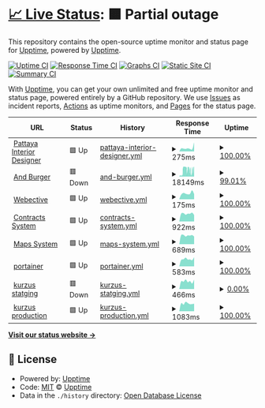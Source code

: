 # [📈 Live Status](https://demo.upptime.js.org): <!--live status--> **🟧 Partial outage**

This repository contains the open-source uptime monitor and status page for [Upptime](https://upptime.js.org), powered by [Upptime](https://github.com/upptime/upptime).

[![Uptime CI](https://github.com/gnossis93/UPTIME-WEBECTIVE/workflows/Uptime%20CI/badge.svg)](https://github.com/gnossis93/UPTIME-WEBECTIVE/actions?query=workflow%3A%22Uptime+CI%22)
[![Response Time CI](https://github.com/gnossis93/UPTIME-WEBECTIVE/workflows/Response%20Time%20CI/badge.svg)](https://github.com/gnossis93/UPTIME-WEBECTIVE/actions?query=workflow%3A%22Response+Time+CI%22)
[![Graphs CI](https://github.com/gnossis93/UPTIME-WEBECTIVE/workflows/Graphs%20CI/badge.svg)](https://github.com/gnossis93/UPTIME-WEBECTIVE/actions?query=workflow%3A%22Graphs+CI%22)
[![Static Site CI](https://github.com/gnossis93/UPTIME-WEBECTIVE/workflows/Static%20Site%20CI/badge.svg)](https://github.com/gnossis93/UPTIME-WEBECTIVE/actions?query=workflow%3A%22Static+Site+CI%22)
[![Summary CI](https://github.com/gnossis93/UPTIME-WEBECTIVE/workflows/Summary%20CI/badge.svg)](https://github.com/gnossis93/UPTIME-WEBECTIVE/actions?query=workflow%3A%22Summary+CI%22)

With [Upptime](https://upptime.js.org), you can get your own unlimited and free uptime monitor and status page, powered entirely by a GitHub repository. We use [Issues](https://github.com/upptime/upptime/issues) as incident reports, [Actions](https://github.com/gnossis93/UPTIME-WEBECTIVE/actions) as uptime monitors, and [Pages](https://demo.upptime.js.org) for the status page.

<!--start: status pages-->
<!-- This summary is generated by Upptime (https://github.com/upptime/upptime) -->
<!-- Do not edit this manually, your changes will be overwritten -->
<!-- prettier-ignore -->
| URL | Status | History | Response Time | Uptime |
| --- | ------ | ------- | ------------- | ------ |
| <img alt="" src="https://icons.duckduckgo.com/ip3/www.pattayainteriordesigner.com.ico" height="13"> [Pattaya Interior Designer](https://www.pattayainteriordesigner.com/) | 🟩 Up | [pattaya-interior-designer.yml](https://github.com/gnosis93/UPTIME-WEBECTIVE/commits/HEAD/history/pattaya-interior-designer.yml) | <details><summary><img alt="Response time graph" src="./graphs/pattaya-interior-designer/response-time-week.png" height="20"> 275ms</summary><br><a href="https://gnosis93.github.io/UPTIME-WEBECTIVE/history/pattaya-interior-designer"><img alt="Response time 216" src="https://img.shields.io/endpoint?url=https%3A%2F%2Fraw.githubusercontent.com%2Fgnosis93%2FUPTIME-WEBECTIVE%2FHEAD%2Fapi%2Fpattaya-interior-designer%2Fresponse-time.json"></a><br><a href="https://gnosis93.github.io/UPTIME-WEBECTIVE/history/pattaya-interior-designer"><img alt="24-hour response time 707" src="https://img.shields.io/endpoint?url=https%3A%2F%2Fraw.githubusercontent.com%2Fgnosis93%2FUPTIME-WEBECTIVE%2FHEAD%2Fapi%2Fpattaya-interior-designer%2Fresponse-time-day.json"></a><br><a href="https://gnosis93.github.io/UPTIME-WEBECTIVE/history/pattaya-interior-designer"><img alt="7-day response time 275" src="https://img.shields.io/endpoint?url=https%3A%2F%2Fraw.githubusercontent.com%2Fgnosis93%2FUPTIME-WEBECTIVE%2FHEAD%2Fapi%2Fpattaya-interior-designer%2Fresponse-time-week.json"></a><br><a href="https://gnosis93.github.io/UPTIME-WEBECTIVE/history/pattaya-interior-designer"><img alt="30-day response time 274" src="https://img.shields.io/endpoint?url=https%3A%2F%2Fraw.githubusercontent.com%2Fgnosis93%2FUPTIME-WEBECTIVE%2FHEAD%2Fapi%2Fpattaya-interior-designer%2Fresponse-time-month.json"></a><br><a href="https://gnosis93.github.io/UPTIME-WEBECTIVE/history/pattaya-interior-designer"><img alt="1-year response time 216" src="https://img.shields.io/endpoint?url=https%3A%2F%2Fraw.githubusercontent.com%2Fgnosis93%2FUPTIME-WEBECTIVE%2FHEAD%2Fapi%2Fpattaya-interior-designer%2Fresponse-time-year.json"></a></details> | <details><summary><a href="https://gnosis93.github.io/UPTIME-WEBECTIVE/history/pattaya-interior-designer">100.00%</a></summary><a href="https://gnosis93.github.io/UPTIME-WEBECTIVE/history/pattaya-interior-designer"><img alt="All-time uptime 100.00%" src="https://img.shields.io/endpoint?url=https%3A%2F%2Fraw.githubusercontent.com%2Fgnosis93%2FUPTIME-WEBECTIVE%2FHEAD%2Fapi%2Fpattaya-interior-designer%2Fuptime.json"></a><br><a href="https://gnosis93.github.io/UPTIME-WEBECTIVE/history/pattaya-interior-designer"><img alt="24-hour uptime 100.00%" src="https://img.shields.io/endpoint?url=https%3A%2F%2Fraw.githubusercontent.com%2Fgnosis93%2FUPTIME-WEBECTIVE%2FHEAD%2Fapi%2Fpattaya-interior-designer%2Fuptime-day.json"></a><br><a href="https://gnosis93.github.io/UPTIME-WEBECTIVE/history/pattaya-interior-designer"><img alt="7-day uptime 100.00%" src="https://img.shields.io/endpoint?url=https%3A%2F%2Fraw.githubusercontent.com%2Fgnosis93%2FUPTIME-WEBECTIVE%2FHEAD%2Fapi%2Fpattaya-interior-designer%2Fuptime-week.json"></a><br><a href="https://gnosis93.github.io/UPTIME-WEBECTIVE/history/pattaya-interior-designer"><img alt="30-day uptime 100.00%" src="https://img.shields.io/endpoint?url=https%3A%2F%2Fraw.githubusercontent.com%2Fgnosis93%2FUPTIME-WEBECTIVE%2FHEAD%2Fapi%2Fpattaya-interior-designer%2Fuptime-month.json"></a><br><a href="https://gnosis93.github.io/UPTIME-WEBECTIVE/history/pattaya-interior-designer"><img alt="1-year uptime 100.00%" src="https://img.shields.io/endpoint?url=https%3A%2F%2Fraw.githubusercontent.com%2Fgnosis93%2FUPTIME-WEBECTIVE%2FHEAD%2Fapi%2Fpattaya-interior-designer%2Fuptime-year.json"></a></details>
| <img alt="" src="https://icons.duckduckgo.com/ip3/andburger.in.th.ico" height="13"> [And Burger](https://andburger.in.th/) | 🟥 Down | [and-burger.yml](https://github.com/gnosis93/UPTIME-WEBECTIVE/commits/HEAD/history/and-burger.yml) | <details><summary><img alt="Response time graph" src="./graphs/and-burger/response-time-week.png" height="20"> 18149ms</summary><br><a href="https://gnosis93.github.io/UPTIME-WEBECTIVE/history/and-burger"><img alt="Response time 3672" src="https://img.shields.io/endpoint?url=https%3A%2F%2Fraw.githubusercontent.com%2Fgnosis93%2FUPTIME-WEBECTIVE%2FHEAD%2Fapi%2Fand-burger%2Fresponse-time.json"></a><br><a href="https://gnosis93.github.io/UPTIME-WEBECTIVE/history/and-burger"><img alt="24-hour response time 18255" src="https://img.shields.io/endpoint?url=https%3A%2F%2Fraw.githubusercontent.com%2Fgnosis93%2FUPTIME-WEBECTIVE%2FHEAD%2Fapi%2Fand-burger%2Fresponse-time-day.json"></a><br><a href="https://gnosis93.github.io/UPTIME-WEBECTIVE/history/and-burger"><img alt="7-day response time 18149" src="https://img.shields.io/endpoint?url=https%3A%2F%2Fraw.githubusercontent.com%2Fgnosis93%2FUPTIME-WEBECTIVE%2FHEAD%2Fapi%2Fand-burger%2Fresponse-time-week.json"></a><br><a href="https://gnosis93.github.io/UPTIME-WEBECTIVE/history/and-burger"><img alt="30-day response time 11011" src="https://img.shields.io/endpoint?url=https%3A%2F%2Fraw.githubusercontent.com%2Fgnosis93%2FUPTIME-WEBECTIVE%2FHEAD%2Fapi%2Fand-burger%2Fresponse-time-month.json"></a><br><a href="https://gnosis93.github.io/UPTIME-WEBECTIVE/history/and-burger"><img alt="1-year response time 4405" src="https://img.shields.io/endpoint?url=https%3A%2F%2Fraw.githubusercontent.com%2Fgnosis93%2FUPTIME-WEBECTIVE%2FHEAD%2Fapi%2Fand-burger%2Fresponse-time-year.json"></a></details> | <details><summary><a href="https://gnosis93.github.io/UPTIME-WEBECTIVE/history/and-burger">99.01%</a></summary><a href="https://gnosis93.github.io/UPTIME-WEBECTIVE/history/and-burger"><img alt="All-time uptime 91.82%" src="https://img.shields.io/endpoint?url=https%3A%2F%2Fraw.githubusercontent.com%2Fgnosis93%2FUPTIME-WEBECTIVE%2FHEAD%2Fapi%2Fand-burger%2Fuptime.json"></a><br><a href="https://gnosis93.github.io/UPTIME-WEBECTIVE/history/and-burger"><img alt="24-hour uptime 96.76%" src="https://img.shields.io/endpoint?url=https%3A%2F%2Fraw.githubusercontent.com%2Fgnosis93%2FUPTIME-WEBECTIVE%2FHEAD%2Fapi%2Fand-burger%2Fuptime-day.json"></a><br><a href="https://gnosis93.github.io/UPTIME-WEBECTIVE/history/and-burger"><img alt="7-day uptime 99.01%" src="https://img.shields.io/endpoint?url=https%3A%2F%2Fraw.githubusercontent.com%2Fgnosis93%2FUPTIME-WEBECTIVE%2FHEAD%2Fapi%2Fand-burger%2Fuptime-week.json"></a><br><a href="https://gnosis93.github.io/UPTIME-WEBECTIVE/history/and-burger"><img alt="30-day uptime 99.71%" src="https://img.shields.io/endpoint?url=https%3A%2F%2Fraw.githubusercontent.com%2Fgnosis93%2FUPTIME-WEBECTIVE%2FHEAD%2Fapi%2Fand-burger%2Fuptime-month.json"></a><br><a href="https://gnosis93.github.io/UPTIME-WEBECTIVE/history/and-burger"><img alt="1-year uptime 99.80%" src="https://img.shields.io/endpoint?url=https%3A%2F%2Fraw.githubusercontent.com%2Fgnosis93%2FUPTIME-WEBECTIVE%2FHEAD%2Fapi%2Fand-burger%2Fuptime-year.json"></a></details>
| <img alt="" src="https://icons.duckduckgo.com/ip3/webective.com.ico" height="13"> [Webective](https://webective.com/) | 🟩 Up | [webective.yml](https://github.com/gnosis93/UPTIME-WEBECTIVE/commits/HEAD/history/webective.yml) | <details><summary><img alt="Response time graph" src="./graphs/webective/response-time-week.png" height="20"> 175ms</summary><br><a href="https://gnosis93.github.io/UPTIME-WEBECTIVE/history/webective"><img alt="Response time 173" src="https://img.shields.io/endpoint?url=https%3A%2F%2Fraw.githubusercontent.com%2Fgnosis93%2FUPTIME-WEBECTIVE%2FHEAD%2Fapi%2Fwebective%2Fresponse-time.json"></a><br><a href="https://gnosis93.github.io/UPTIME-WEBECTIVE/history/webective"><img alt="24-hour response time 154" src="https://img.shields.io/endpoint?url=https%3A%2F%2Fraw.githubusercontent.com%2Fgnosis93%2FUPTIME-WEBECTIVE%2FHEAD%2Fapi%2Fwebective%2Fresponse-time-day.json"></a><br><a href="https://gnosis93.github.io/UPTIME-WEBECTIVE/history/webective"><img alt="7-day response time 175" src="https://img.shields.io/endpoint?url=https%3A%2F%2Fraw.githubusercontent.com%2Fgnosis93%2FUPTIME-WEBECTIVE%2FHEAD%2Fapi%2Fwebective%2Fresponse-time-week.json"></a><br><a href="https://gnosis93.github.io/UPTIME-WEBECTIVE/history/webective"><img alt="30-day response time 174" src="https://img.shields.io/endpoint?url=https%3A%2F%2Fraw.githubusercontent.com%2Fgnosis93%2FUPTIME-WEBECTIVE%2FHEAD%2Fapi%2Fwebective%2Fresponse-time-month.json"></a><br><a href="https://gnosis93.github.io/UPTIME-WEBECTIVE/history/webective"><img alt="1-year response time 175" src="https://img.shields.io/endpoint?url=https%3A%2F%2Fraw.githubusercontent.com%2Fgnosis93%2FUPTIME-WEBECTIVE%2FHEAD%2Fapi%2Fwebective%2Fresponse-time-year.json"></a></details> | <details><summary><a href="https://gnosis93.github.io/UPTIME-WEBECTIVE/history/webective">100.00%</a></summary><a href="https://gnosis93.github.io/UPTIME-WEBECTIVE/history/webective"><img alt="All-time uptime 99.99%" src="https://img.shields.io/endpoint?url=https%3A%2F%2Fraw.githubusercontent.com%2Fgnosis93%2FUPTIME-WEBECTIVE%2FHEAD%2Fapi%2Fwebective%2Fuptime.json"></a><br><a href="https://gnosis93.github.io/UPTIME-WEBECTIVE/history/webective"><img alt="24-hour uptime 100.00%" src="https://img.shields.io/endpoint?url=https%3A%2F%2Fraw.githubusercontent.com%2Fgnosis93%2FUPTIME-WEBECTIVE%2FHEAD%2Fapi%2Fwebective%2Fuptime-day.json"></a><br><a href="https://gnosis93.github.io/UPTIME-WEBECTIVE/history/webective"><img alt="7-day uptime 100.00%" src="https://img.shields.io/endpoint?url=https%3A%2F%2Fraw.githubusercontent.com%2Fgnosis93%2FUPTIME-WEBECTIVE%2FHEAD%2Fapi%2Fwebective%2Fuptime-week.json"></a><br><a href="https://gnosis93.github.io/UPTIME-WEBECTIVE/history/webective"><img alt="30-day uptime 100.00%" src="https://img.shields.io/endpoint?url=https%3A%2F%2Fraw.githubusercontent.com%2Fgnosis93%2FUPTIME-WEBECTIVE%2FHEAD%2Fapi%2Fwebective%2Fuptime-month.json"></a><br><a href="https://gnosis93.github.io/UPTIME-WEBECTIVE/history/webective"><img alt="1-year uptime 100.00%" src="https://img.shields.io/endpoint?url=https%3A%2F%2Fraw.githubusercontent.com%2Fgnosis93%2FUPTIME-WEBECTIVE%2FHEAD%2Fapi%2Fwebective%2Fuptime-year.json"></a></details>
| <img alt="" src="https://icons.duckduckgo.com/ip3/contracts.pattayainteriordesigner.com.ico" height="13"> [Contracts System](https://contracts.pattayainteriordesigner.com/) | 🟩 Up | [contracts-system.yml](https://github.com/gnosis93/UPTIME-WEBECTIVE/commits/HEAD/history/contracts-system.yml) | <details><summary><img alt="Response time graph" src="./graphs/contracts-system/response-time-week.png" height="20"> 922ms</summary><br><a href="https://gnosis93.github.io/UPTIME-WEBECTIVE/history/contracts-system"><img alt="Response time 966" src="https://img.shields.io/endpoint?url=https%3A%2F%2Fraw.githubusercontent.com%2Fgnosis93%2FUPTIME-WEBECTIVE%2FHEAD%2Fapi%2Fcontracts-system%2Fresponse-time.json"></a><br><a href="https://gnosis93.github.io/UPTIME-WEBECTIVE/history/contracts-system"><img alt="24-hour response time 771" src="https://img.shields.io/endpoint?url=https%3A%2F%2Fraw.githubusercontent.com%2Fgnosis93%2FUPTIME-WEBECTIVE%2FHEAD%2Fapi%2Fcontracts-system%2Fresponse-time-day.json"></a><br><a href="https://gnosis93.github.io/UPTIME-WEBECTIVE/history/contracts-system"><img alt="7-day response time 922" src="https://img.shields.io/endpoint?url=https%3A%2F%2Fraw.githubusercontent.com%2Fgnosis93%2FUPTIME-WEBECTIVE%2FHEAD%2Fapi%2Fcontracts-system%2Fresponse-time-week.json"></a><br><a href="https://gnosis93.github.io/UPTIME-WEBECTIVE/history/contracts-system"><img alt="30-day response time 953" src="https://img.shields.io/endpoint?url=https%3A%2F%2Fraw.githubusercontent.com%2Fgnosis93%2FUPTIME-WEBECTIVE%2FHEAD%2Fapi%2Fcontracts-system%2Fresponse-time-month.json"></a><br><a href="https://gnosis93.github.io/UPTIME-WEBECTIVE/history/contracts-system"><img alt="1-year response time 966" src="https://img.shields.io/endpoint?url=https%3A%2F%2Fraw.githubusercontent.com%2Fgnosis93%2FUPTIME-WEBECTIVE%2FHEAD%2Fapi%2Fcontracts-system%2Fresponse-time-year.json"></a></details> | <details><summary><a href="https://gnosis93.github.io/UPTIME-WEBECTIVE/history/contracts-system">100.00%</a></summary><a href="https://gnosis93.github.io/UPTIME-WEBECTIVE/history/contracts-system"><img alt="All-time uptime 100.00%" src="https://img.shields.io/endpoint?url=https%3A%2F%2Fraw.githubusercontent.com%2Fgnosis93%2FUPTIME-WEBECTIVE%2FHEAD%2Fapi%2Fcontracts-system%2Fuptime.json"></a><br><a href="https://gnosis93.github.io/UPTIME-WEBECTIVE/history/contracts-system"><img alt="24-hour uptime 100.00%" src="https://img.shields.io/endpoint?url=https%3A%2F%2Fraw.githubusercontent.com%2Fgnosis93%2FUPTIME-WEBECTIVE%2FHEAD%2Fapi%2Fcontracts-system%2Fuptime-day.json"></a><br><a href="https://gnosis93.github.io/UPTIME-WEBECTIVE/history/contracts-system"><img alt="7-day uptime 100.00%" src="https://img.shields.io/endpoint?url=https%3A%2F%2Fraw.githubusercontent.com%2Fgnosis93%2FUPTIME-WEBECTIVE%2FHEAD%2Fapi%2Fcontracts-system%2Fuptime-week.json"></a><br><a href="https://gnosis93.github.io/UPTIME-WEBECTIVE/history/contracts-system"><img alt="30-day uptime 100.00%" src="https://img.shields.io/endpoint?url=https%3A%2F%2Fraw.githubusercontent.com%2Fgnosis93%2FUPTIME-WEBECTIVE%2FHEAD%2Fapi%2Fcontracts-system%2Fuptime-month.json"></a><br><a href="https://gnosis93.github.io/UPTIME-WEBECTIVE/history/contracts-system"><img alt="1-year uptime 100.00%" src="https://img.shields.io/endpoint?url=https%3A%2F%2Fraw.githubusercontent.com%2Fgnosis93%2FUPTIME-WEBECTIVE%2FHEAD%2Fapi%2Fcontracts-system%2Fuptime-year.json"></a></details>
| <img alt="" src="https://icons.duckduckgo.com/ip3/maps.pattayainteriordesigner.com.ico" height="13"> [Maps System](https://maps.pattayainteriordesigner.com/login/) | 🟩 Up | [maps-system.yml](https://github.com/gnosis93/UPTIME-WEBECTIVE/commits/HEAD/history/maps-system.yml) | <details><summary><img alt="Response time graph" src="./graphs/maps-system/response-time-week.png" height="20"> 689ms</summary><br><a href="https://gnosis93.github.io/UPTIME-WEBECTIVE/history/maps-system"><img alt="Response time 714" src="https://img.shields.io/endpoint?url=https%3A%2F%2Fraw.githubusercontent.com%2Fgnosis93%2FUPTIME-WEBECTIVE%2FHEAD%2Fapi%2Fmaps-system%2Fresponse-time.json"></a><br><a href="https://gnosis93.github.io/UPTIME-WEBECTIVE/history/maps-system"><img alt="24-hour response time 609" src="https://img.shields.io/endpoint?url=https%3A%2F%2Fraw.githubusercontent.com%2Fgnosis93%2FUPTIME-WEBECTIVE%2FHEAD%2Fapi%2Fmaps-system%2Fresponse-time-day.json"></a><br><a href="https://gnosis93.github.io/UPTIME-WEBECTIVE/history/maps-system"><img alt="7-day response time 689" src="https://img.shields.io/endpoint?url=https%3A%2F%2Fraw.githubusercontent.com%2Fgnosis93%2FUPTIME-WEBECTIVE%2FHEAD%2Fapi%2Fmaps-system%2Fresponse-time-week.json"></a><br><a href="https://gnosis93.github.io/UPTIME-WEBECTIVE/history/maps-system"><img alt="30-day response time 709" src="https://img.shields.io/endpoint?url=https%3A%2F%2Fraw.githubusercontent.com%2Fgnosis93%2FUPTIME-WEBECTIVE%2FHEAD%2Fapi%2Fmaps-system%2Fresponse-time-month.json"></a><br><a href="https://gnosis93.github.io/UPTIME-WEBECTIVE/history/maps-system"><img alt="1-year response time 714" src="https://img.shields.io/endpoint?url=https%3A%2F%2Fraw.githubusercontent.com%2Fgnosis93%2FUPTIME-WEBECTIVE%2FHEAD%2Fapi%2Fmaps-system%2Fresponse-time-year.json"></a></details> | <details><summary><a href="https://gnosis93.github.io/UPTIME-WEBECTIVE/history/maps-system">100.00%</a></summary><a href="https://gnosis93.github.io/UPTIME-WEBECTIVE/history/maps-system"><img alt="All-time uptime 100.00%" src="https://img.shields.io/endpoint?url=https%3A%2F%2Fraw.githubusercontent.com%2Fgnosis93%2FUPTIME-WEBECTIVE%2FHEAD%2Fapi%2Fmaps-system%2Fuptime.json"></a><br><a href="https://gnosis93.github.io/UPTIME-WEBECTIVE/history/maps-system"><img alt="24-hour uptime 100.00%" src="https://img.shields.io/endpoint?url=https%3A%2F%2Fraw.githubusercontent.com%2Fgnosis93%2FUPTIME-WEBECTIVE%2FHEAD%2Fapi%2Fmaps-system%2Fuptime-day.json"></a><br><a href="https://gnosis93.github.io/UPTIME-WEBECTIVE/history/maps-system"><img alt="7-day uptime 100.00%" src="https://img.shields.io/endpoint?url=https%3A%2F%2Fraw.githubusercontent.com%2Fgnosis93%2FUPTIME-WEBECTIVE%2FHEAD%2Fapi%2Fmaps-system%2Fuptime-week.json"></a><br><a href="https://gnosis93.github.io/UPTIME-WEBECTIVE/history/maps-system"><img alt="30-day uptime 100.00%" src="https://img.shields.io/endpoint?url=https%3A%2F%2Fraw.githubusercontent.com%2Fgnosis93%2FUPTIME-WEBECTIVE%2FHEAD%2Fapi%2Fmaps-system%2Fuptime-month.json"></a><br><a href="https://gnosis93.github.io/UPTIME-WEBECTIVE/history/maps-system"><img alt="1-year uptime 100.00%" src="https://img.shields.io/endpoint?url=https%3A%2F%2Fraw.githubusercontent.com%2Fgnosis93%2FUPTIME-WEBECTIVE%2FHEAD%2Fapi%2Fmaps-system%2Fuptime-year.json"></a></details>
| <img alt="" src="https://icons.duckduckgo.com/ip3/portainer.webective.com.ico" height="13"> [portainer](https://portainer.webective.com/) | 🟩 Up | [portainer.yml](https://github.com/gnosis93/UPTIME-WEBECTIVE/commits/HEAD/history/portainer.yml) | <details><summary><img alt="Response time graph" src="./graphs/portainer/response-time-week.png" height="20"> 583ms</summary><br><a href="https://gnosis93.github.io/UPTIME-WEBECTIVE/history/portainer"><img alt="Response time 582" src="https://img.shields.io/endpoint?url=https%3A%2F%2Fraw.githubusercontent.com%2Fgnosis93%2FUPTIME-WEBECTIVE%2FHEAD%2Fapi%2Fportainer%2Fresponse-time.json"></a><br><a href="https://gnosis93.github.io/UPTIME-WEBECTIVE/history/portainer"><img alt="24-hour response time 721" src="https://img.shields.io/endpoint?url=https%3A%2F%2Fraw.githubusercontent.com%2Fgnosis93%2FUPTIME-WEBECTIVE%2FHEAD%2Fapi%2Fportainer%2Fresponse-time-day.json"></a><br><a href="https://gnosis93.github.io/UPTIME-WEBECTIVE/history/portainer"><img alt="7-day response time 583" src="https://img.shields.io/endpoint?url=https%3A%2F%2Fraw.githubusercontent.com%2Fgnosis93%2FUPTIME-WEBECTIVE%2FHEAD%2Fapi%2Fportainer%2Fresponse-time-week.json"></a><br><a href="https://gnosis93.github.io/UPTIME-WEBECTIVE/history/portainer"><img alt="30-day response time 564" src="https://img.shields.io/endpoint?url=https%3A%2F%2Fraw.githubusercontent.com%2Fgnosis93%2FUPTIME-WEBECTIVE%2FHEAD%2Fapi%2Fportainer%2Fresponse-time-month.json"></a><br><a href="https://gnosis93.github.io/UPTIME-WEBECTIVE/history/portainer"><img alt="1-year response time 582" src="https://img.shields.io/endpoint?url=https%3A%2F%2Fraw.githubusercontent.com%2Fgnosis93%2FUPTIME-WEBECTIVE%2FHEAD%2Fapi%2Fportainer%2Fresponse-time-year.json"></a></details> | <details><summary><a href="https://gnosis93.github.io/UPTIME-WEBECTIVE/history/portainer">100.00%</a></summary><a href="https://gnosis93.github.io/UPTIME-WEBECTIVE/history/portainer"><img alt="All-time uptime 99.99%" src="https://img.shields.io/endpoint?url=https%3A%2F%2Fraw.githubusercontent.com%2Fgnosis93%2FUPTIME-WEBECTIVE%2FHEAD%2Fapi%2Fportainer%2Fuptime.json"></a><br><a href="https://gnosis93.github.io/UPTIME-WEBECTIVE/history/portainer"><img alt="24-hour uptime 100.00%" src="https://img.shields.io/endpoint?url=https%3A%2F%2Fraw.githubusercontent.com%2Fgnosis93%2FUPTIME-WEBECTIVE%2FHEAD%2Fapi%2Fportainer%2Fuptime-day.json"></a><br><a href="https://gnosis93.github.io/UPTIME-WEBECTIVE/history/portainer"><img alt="7-day uptime 100.00%" src="https://img.shields.io/endpoint?url=https%3A%2F%2Fraw.githubusercontent.com%2Fgnosis93%2FUPTIME-WEBECTIVE%2FHEAD%2Fapi%2Fportainer%2Fuptime-week.json"></a><br><a href="https://gnosis93.github.io/UPTIME-WEBECTIVE/history/portainer"><img alt="30-day uptime 100.00%" src="https://img.shields.io/endpoint?url=https%3A%2F%2Fraw.githubusercontent.com%2Fgnosis93%2FUPTIME-WEBECTIVE%2FHEAD%2Fapi%2Fportainer%2Fuptime-month.json"></a><br><a href="https://gnosis93.github.io/UPTIME-WEBECTIVE/history/portainer"><img alt="1-year uptime 99.99%" src="https://img.shields.io/endpoint?url=https%3A%2F%2Fraw.githubusercontent.com%2Fgnosis93%2FUPTIME-WEBECTIVE%2FHEAD%2Fapi%2Fportainer%2Fuptime-year.json"></a></details>
| <img alt="" src="https://icons.duckduckgo.com/ip3/kurzus.webective.com.ico" height="13"> [kurzus statging](https://kurzus.webective.com/) | 🟥 Down | [kurzus-statging.yml](https://github.com/gnosis93/UPTIME-WEBECTIVE/commits/HEAD/history/kurzus-statging.yml) | <details><summary><img alt="Response time graph" src="./graphs/kurzus-statging/response-time-week.png" height="20"> 466ms</summary><br><a href="https://gnosis93.github.io/UPTIME-WEBECTIVE/history/kurzus-statging"><img alt="Response time 907" src="https://img.shields.io/endpoint?url=https%3A%2F%2Fraw.githubusercontent.com%2Fgnosis93%2FUPTIME-WEBECTIVE%2FHEAD%2Fapi%2Fkurzus-statging%2Fresponse-time.json"></a><br><a href="https://gnosis93.github.io/UPTIME-WEBECTIVE/history/kurzus-statging"><img alt="24-hour response time 556" src="https://img.shields.io/endpoint?url=https%3A%2F%2Fraw.githubusercontent.com%2Fgnosis93%2FUPTIME-WEBECTIVE%2FHEAD%2Fapi%2Fkurzus-statging%2Fresponse-time-day.json"></a><br><a href="https://gnosis93.github.io/UPTIME-WEBECTIVE/history/kurzus-statging"><img alt="7-day response time 466" src="https://img.shields.io/endpoint?url=https%3A%2F%2Fraw.githubusercontent.com%2Fgnosis93%2FUPTIME-WEBECTIVE%2FHEAD%2Fapi%2Fkurzus-statging%2Fresponse-time-week.json"></a><br><a href="https://gnosis93.github.io/UPTIME-WEBECTIVE/history/kurzus-statging"><img alt="30-day response time 441" src="https://img.shields.io/endpoint?url=https%3A%2F%2Fraw.githubusercontent.com%2Fgnosis93%2FUPTIME-WEBECTIVE%2FHEAD%2Fapi%2Fkurzus-statging%2Fresponse-time-month.json"></a><br><a href="https://gnosis93.github.io/UPTIME-WEBECTIVE/history/kurzus-statging"><img alt="1-year response time 907" src="https://img.shields.io/endpoint?url=https%3A%2F%2Fraw.githubusercontent.com%2Fgnosis93%2FUPTIME-WEBECTIVE%2FHEAD%2Fapi%2Fkurzus-statging%2Fresponse-time-year.json"></a></details> | <details><summary><a href="https://gnosis93.github.io/UPTIME-WEBECTIVE/history/kurzus-statging">0.00%</a></summary><a href="https://gnosis93.github.io/UPTIME-WEBECTIVE/history/kurzus-statging"><img alt="All-time uptime 69.29%" src="https://img.shields.io/endpoint?url=https%3A%2F%2Fraw.githubusercontent.com%2Fgnosis93%2FUPTIME-WEBECTIVE%2FHEAD%2Fapi%2Fkurzus-statging%2Fuptime.json"></a><br><a href="https://gnosis93.github.io/UPTIME-WEBECTIVE/history/kurzus-statging"><img alt="24-hour uptime 0.00%" src="https://img.shields.io/endpoint?url=https%3A%2F%2Fraw.githubusercontent.com%2Fgnosis93%2FUPTIME-WEBECTIVE%2FHEAD%2Fapi%2Fkurzus-statging%2Fuptime-day.json"></a><br><a href="https://gnosis93.github.io/UPTIME-WEBECTIVE/history/kurzus-statging"><img alt="7-day uptime 0.00%" src="https://img.shields.io/endpoint?url=https%3A%2F%2Fraw.githubusercontent.com%2Fgnosis93%2FUPTIME-WEBECTIVE%2FHEAD%2Fapi%2Fkurzus-statging%2Fuptime-week.json"></a><br><a href="https://gnosis93.github.io/UPTIME-WEBECTIVE/history/kurzus-statging"><img alt="30-day uptime 7.96%" src="https://img.shields.io/endpoint?url=https%3A%2F%2Fraw.githubusercontent.com%2Fgnosis93%2FUPTIME-WEBECTIVE%2FHEAD%2Fapi%2Fkurzus-statging%2Fuptime-month.json"></a><br><a href="https://gnosis93.github.io/UPTIME-WEBECTIVE/history/kurzus-statging"><img alt="1-year uptime 69.29%" src="https://img.shields.io/endpoint?url=https%3A%2F%2Fraw.githubusercontent.com%2Fgnosis93%2FUPTIME-WEBECTIVE%2FHEAD%2Fapi%2Fkurzus-statging%2Fuptime-year.json"></a></details>
| <img alt="" src="https://icons.duckduckgo.com/ip3/kurzus.intellident.hu.ico" height="13"> [kurzus production](https://kurzus.intellident.hu/) | 🟩 Up | [kurzus-production.yml](https://github.com/gnosis93/UPTIME-WEBECTIVE/commits/HEAD/history/kurzus-production.yml) | <details><summary><img alt="Response time graph" src="./graphs/kurzus-production/response-time-week.png" height="20"> 1083ms</summary><br><a href="https://gnosis93.github.io/UPTIME-WEBECTIVE/history/kurzus-production"><img alt="Response time 1076" src="https://img.shields.io/endpoint?url=https%3A%2F%2Fraw.githubusercontent.com%2Fgnosis93%2FUPTIME-WEBECTIVE%2FHEAD%2Fapi%2Fkurzus-production%2Fresponse-time.json"></a><br><a href="https://gnosis93.github.io/UPTIME-WEBECTIVE/history/kurzus-production"><img alt="24-hour response time 1057" src="https://img.shields.io/endpoint?url=https%3A%2F%2Fraw.githubusercontent.com%2Fgnosis93%2FUPTIME-WEBECTIVE%2FHEAD%2Fapi%2Fkurzus-production%2Fresponse-time-day.json"></a><br><a href="https://gnosis93.github.io/UPTIME-WEBECTIVE/history/kurzus-production"><img alt="7-day response time 1083" src="https://img.shields.io/endpoint?url=https%3A%2F%2Fraw.githubusercontent.com%2Fgnosis93%2FUPTIME-WEBECTIVE%2FHEAD%2Fapi%2Fkurzus-production%2Fresponse-time-week.json"></a><br><a href="https://gnosis93.github.io/UPTIME-WEBECTIVE/history/kurzus-production"><img alt="30-day response time 1054" src="https://img.shields.io/endpoint?url=https%3A%2F%2Fraw.githubusercontent.com%2Fgnosis93%2FUPTIME-WEBECTIVE%2FHEAD%2Fapi%2Fkurzus-production%2Fresponse-time-month.json"></a><br><a href="https://gnosis93.github.io/UPTIME-WEBECTIVE/history/kurzus-production"><img alt="1-year response time 1076" src="https://img.shields.io/endpoint?url=https%3A%2F%2Fraw.githubusercontent.com%2Fgnosis93%2FUPTIME-WEBECTIVE%2FHEAD%2Fapi%2Fkurzus-production%2Fresponse-time-year.json"></a></details> | <details><summary><a href="https://gnosis93.github.io/UPTIME-WEBECTIVE/history/kurzus-production">100.00%</a></summary><a href="https://gnosis93.github.io/UPTIME-WEBECTIVE/history/kurzus-production"><img alt="All-time uptime 99.42%" src="https://img.shields.io/endpoint?url=https%3A%2F%2Fraw.githubusercontent.com%2Fgnosis93%2FUPTIME-WEBECTIVE%2FHEAD%2Fapi%2Fkurzus-production%2Fuptime.json"></a><br><a href="https://gnosis93.github.io/UPTIME-WEBECTIVE/history/kurzus-production"><img alt="24-hour uptime 100.00%" src="https://img.shields.io/endpoint?url=https%3A%2F%2Fraw.githubusercontent.com%2Fgnosis93%2FUPTIME-WEBECTIVE%2FHEAD%2Fapi%2Fkurzus-production%2Fuptime-day.json"></a><br><a href="https://gnosis93.github.io/UPTIME-WEBECTIVE/history/kurzus-production"><img alt="7-day uptime 100.00%" src="https://img.shields.io/endpoint?url=https%3A%2F%2Fraw.githubusercontent.com%2Fgnosis93%2FUPTIME-WEBECTIVE%2FHEAD%2Fapi%2Fkurzus-production%2Fuptime-week.json"></a><br><a href="https://gnosis93.github.io/UPTIME-WEBECTIVE/history/kurzus-production"><img alt="30-day uptime 100.00%" src="https://img.shields.io/endpoint?url=https%3A%2F%2Fraw.githubusercontent.com%2Fgnosis93%2FUPTIME-WEBECTIVE%2FHEAD%2Fapi%2Fkurzus-production%2Fuptime-month.json"></a><br><a href="https://gnosis93.github.io/UPTIME-WEBECTIVE/history/kurzus-production"><img alt="1-year uptime 99.42%" src="https://img.shields.io/endpoint?url=https%3A%2F%2Fraw.githubusercontent.com%2Fgnosis93%2FUPTIME-WEBECTIVE%2FHEAD%2Fapi%2Fkurzus-production%2Fuptime-year.json"></a></details>

<!--end: status pages-->

[**Visit our status website →**](https://demo.upptime.js.org)

## 📄 License

- Powered by: [Upptime](https://github.com/upptime/upptime)
- Code: [MIT](./LICENSE) © [Upptime](https://upptime.js.org)
- Data in the `./history` directory: [Open Database License](https://opendatacommons.org/licenses/odbl/1-0/)
